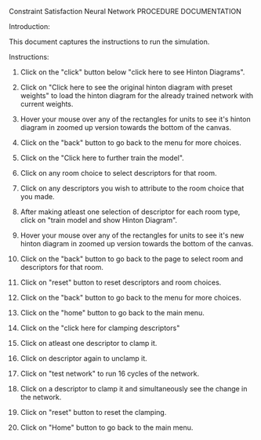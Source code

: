 Constraint Satisfaction Neural Network PROCEDURE DOCUMENTATION

Introduction:

<span id="anchor"></span>This document captures the instructions to run the simulation.

Instructions:

1. Click on the "click" button below "click here to see Hinton Diagrams". 

2. Click on "Click here to see the original hinton diagram with preset weights" to load the hinton diagram for the already trained network with current weights. 

3. Hover your mouse over any of the rectangles for units to see it's hinton diagram in zoomed up version towards the bottom of the canvas.

4. Click on the "back" button to go back to the menu for more choices.

5. Click on the "Click here to further train the model".

6. Click on any room choice to select descriptors for that room.

7. Click on any descriptors you wish to attribute to the room choice that you made.

8. After making atleast one selection of descriptor for each room type, click on "train model and show Hinton Diagram".

9. Hover your mouse over any of the rectangles for units to see it's new hinton diagram in zoomed up version towards the bottom of the canvas.

10. Click on the "back" button to go back to the page to select room and descriptors for that room.

11. Click on "reset" button to reset descriptors and room choices.

12. Click on the "back" button to go back to the menu for more choices.

13. Click on the "home" button to go back to the main menu.

14. Click on the "click here for clamping descriptors"

15. Click on atleast one descriptor to clamp it.

16. Click on descriptor again to unclamp it.

17. Click on "test network" to run 16 cycles of the network.

18. Click on a descriptor to clamp it and simultaneously see the change in the network.

19. Click on "reset" button to reset the clamping.

20. Click on "Home" button to go back to the main menu.

